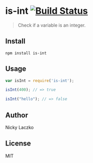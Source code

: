 is-int [![Build Status](https://travis-ci.org/RivalNick/is-int.svg?branch=master)](https://travis-ci.org/RivalNick/is-int)
============================================================

> Check if a variable is an integer.

## Install
```shell
npm install is-int
```

## Usage
```javascript
var isInt = require('is-int');

isInt(400);	// => true

isInt("hello");	// => false
```

## Author
Nicky Laczko

## License
MIT
